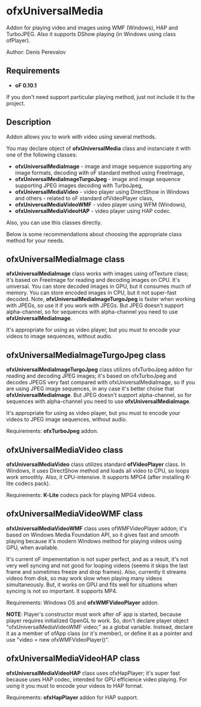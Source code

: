 # ofxUniversalMedia

Addon for playing video and images using WMF (Windows), HAP and TurboJPEG.
Also it supports DShow playing (in Windows using class ofPlayer).

Author: Denis Perevalov

## Requirements

* **oF 0.10.1**

If you don't need support particular playing method, just not include it to the project.

## Description

Addon allows you to work with video using several methods.

You may declare object of **ofxUniversalMedia** class and instanciate it with one of the following classes:
* **ofxUniversalMediaImage** - image and image sequence supporting any image formats, decoding with oF standard method using FreeImage,
* **ofxUniversalMediaImageTurgoJpeg** - image and image sequence supporting JPEG images decoding with TurboJpeg,
* **ofxUniversalMediaVideo** - video player using DirectShow in Windows and others - related to oF standard ofVideoPlayer class,
* **ofxUniversalMediaVideoWMF** - video player using WFM (Windows),
* **ofxUniversalMediaVideoHAP** - video player using HAP codec.

Also, you can use this classes directly.


Below is some recommendations about choosing the appropriate class method for your needs.

## ofxUniversalMediaImage class

**ofxUniversalMediaImage** class works with images using ofTexture class; it's based on FreeImage for reading and decoding images on CPU.
It's universal. You can store decoded images in GPU, but it consumes much of memory.
You can store encoded images in CPU, but it not super-fast decoded.
Note, **ofxUniversalMediaImageTurgoJpeg** is faster when working with JPEGs, so use it if you work with JPEGs.
But JPEG doesn't support alpha-channel, so for sequences with alpha-channel you need to use **ofxUniversalMediaImage**.

It's appropriate for using as video player, but you must to encode your videos to image sequences, without audio.


## ofxUniversalMediaImageTurgoJpeg class

**ofxUniversalMediaImageTurgoJpeg** class utilizes ofxTurboJpeg addon for reading and decoding JPEG images;
it's based on ofxTurboJpeg and decodes JPEGS very fast compared with ofxUniversalMediaImage,
so if you are using JPEG image sequences, in any case it's better choise that **ofxUniversalMediaImage**.
But JPEG doesn't support alpha-channel, so for sequences with alpha-channel you need to use **ofxUniversalMediaImage**.

It's appropriate for using as video player, but you must to encode your videos to JPEG image sequences, without audio.

Requirements: **ofxTurboJpeg** addon.

## ofxUniversalMediaVideo class

**ofxUniversalMediaVideo** class utilizes standard **ofVideoPlayer** class.
In Windows, it uses DirectShow method and loads all video to CPU, so loops work smoothly.
Also, it CPU-intensive. It supports MPG4 (after installing K-lite codecs pack).

Requirements: **K-Lite** codecs pack for playing MPG4 videos.

## ofxUniversalMediaVideoWMF class

**ofxUniversalMediaVideoWMF** class uses ofWMFVideoPlayer addon; it's based on Windows Media Foundation API,
so it gives fast and smooth playing because it's modern Windows method for playing videos using GPU, when available. 

It's current oF impementation is not super perfect, and as a result, it's not very well syncing and not good for looping videos
(seems it skips the last frame and sometimes freeze and drop frames). 
Also, currently it streams videos from disk, so may work slow when playing many videos simultaneously.
But, it works on GPU and fits well for situations when syncing is not so important.
It supports MP4.

Requirements: Windows OS and **ofxWMFVideoPlayer** addon.

**NOTE**: Player's constructor must work after oF app is started, because player requires initialized OpenGL to work.
So, don't declare player object "ofxUniversalMediaVideoWMF video;" as a global variable.
	Instead, declare it as a member of ofApp class (or it's member), 
	or define it as a pointer and use "video = new ofxWMFVideoPlayer()".

## ofxUniversalMediaVideoHAP class

**ofxUniversalMediaVideoHAP** class uses ofxHapPlayer; it's super fast because uses HAP codec, intended for GPU efficience video playing.
For using it you must to encode your videos to HAP format.

Requirements: **ofxHapPlayer** addon for HAP support.
